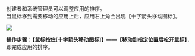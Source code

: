 创建者和系统管理员可以调整应用的排序。<br>
当鼠标移到需要移动的应用上后，应用右上角会出现【十字箭头移动图标】。

![](../img/4-1-3i1.png)

**操作步骤：【鼠标按住[十字箭头移动图标]】——【移动到指定位置后松开鼠标】**，即完成应用的排序。
<!-- ![](../img/4-1-3i2.gif) -->